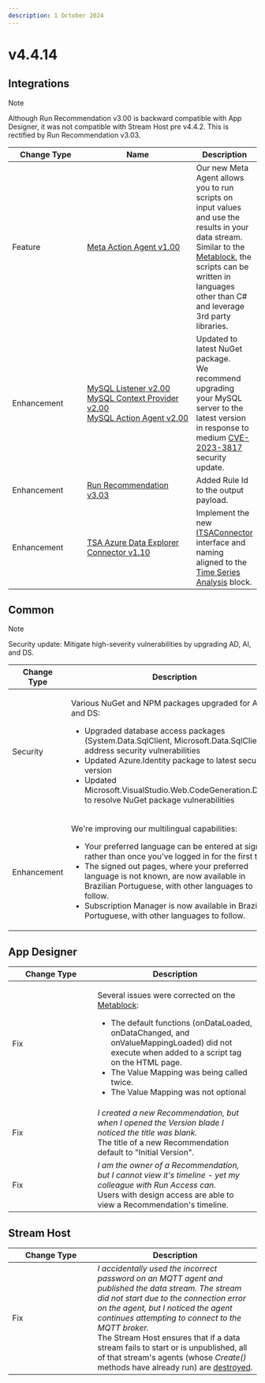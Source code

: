 ```yaml
---
description: 1 October 2024
---
```


# v4.4.14

## Integrations

> [!NOTE]
Although Run Recommendation v3.00 is backward compatible with App Designer, it was not compatible with Stream Host pre v4.4.2. This is rectified by Run Recommendation v3.03.


<table><thead><tr><th width="155">Change Type</th><th width="250">Name</th><th>Description</th></tr></thead><tbody><tr><td>Feature</td><td><a href="https://xmpro.gitbook.io/meta/">Meta Action Agent v1.00</a></td><td>Our new Meta Agent allows you to run scripts on input values and use the results in your data stream.<br>Similar to the <a href="../blocks-toolbox/advanced/metablock.md">Metablock</a>, the scripts can be written in languages other than C# and leverage 3rd party libraries.</td></tr><tr><td>Enhancement</td><td><a href="https://xmpro.gitbook.io/mysql">MySQL Listener v2.00<br>MySQL Context Provider v2.00<br>MySQL Action Agent v2.00</a></td><td>Updated to latest NuGet package.<br>We recommend upgrading your MySQL server to the latest version in response to medium <a href="https://security.netapp.com/advisory/ntap-20231027-0008/">CVE-2023-3817</a> security update.</td></tr><tr><td>Enhancement</td><td><a href="https://xmpro.gitbook.io/run-recommendation/">Run Recommendation v3.03</a></td><td>Added Rule Id to the output payload.</td></tr><tr><td>Enhancement</td><td><a href="https://xmpro.gitbook.io/tsa-azure-data-explorer-connector">TSA Azure Data Explorer Connector v1.10</a></td><td>Implement the new <a href="../how-tos/connectors/building-connectors.md#itsaconnector">ITSAConnector</a> interface and naming aligned to the <a href="../blocks-toolbox/visualizations/time-series-analysis.md">Time Series Analysis</a> block.</td></tr></tbody></table>

## Common

> [!NOTE]
Security update: Mitigate high-severity vulnerabilities by upgrading AD, AI, and DS.


<table><thead><tr><th width="157">Change Type</th><th>Description</th></tr></thead><tbody><tr><td>Security</td><td><p>Various NuGet and NPM packages upgraded for AD, AI and DS:</p><ul><li>Upgraded database access packages (System.Data.SqlClient, Microsoft.Data.SqlClient) to address security vulnerabilities</li><li>Updated Azure.Identity package to latest secure version</li><li>Updated Microsoft.VisualStudio.Web.CodeGeneration.Design to resolve NuGet package vulnerabilities</li></ul></td></tr><tr><td>Enhancement</td><td><p>We're improving our multilingual capabilities:</p><ul><li>Your preferred language can be entered at signup, rather than once you've logged in for the first time.</li><li>The signed out pages, where your preferred language is not known, are now available in Brazilian Portuguese, with other languages to follow.</li><li>Subscription Manager is now available in Brazilian Portuguese, with other languages to follow.</li></ul></td></tr></tbody></table>

## App Designer

<table><thead><tr><th width="157">Change Type</th><th>Description</th></tr></thead><tbody><tr><td>Fix</td><td><p>Several issues were corrected on the <a href="../blocks-toolbox/advanced/metablock.md">Metablock</a>:</p><ul><li>The default functions (onDataLoaded, onDataChanged, and onValueMappingLoaded) did not execute when added to a script tag on the HTML page.</li><li>The Value Mapping was being called twice.</li><li>The Value Mapping was not optional</li></ul></td></tr><tr><td>Fix</td><td><em>I created a new Recommendation, but when I opened the Version blade I noticed the title was blank.</em><br>The title of a new Recommendation default to "Initial Version".</td></tr><tr><td>Fix</td><td><em>I am the owner of a Recommendation, but I cannot view it's timeline - yet my colleague with Run Access can.</em><br>Users with design access are able to view a Recommendation's timeline.</td></tr></tbody></table>

## Stream Host

<table><thead><tr><th width="157">Change Type</th><th>Description</th></tr></thead><tbody><tr><td>Fix</td><td><em>I accidentally used the incorrect password on an MQTT agent and published the data stream. The stream did not start due to the connection error on the agent, but I noticed the agent continues attempting to connect to the MQTT broker.</em><br>The Stream Host ensures that if a data stream fails to start or is unpublished, all of that stream's agents (whose <em>Create()</em> methods have already run) are <a href="../how-tos/agents/building-agents.md#destroy">destroyed</a>.</td></tr></tbody></table>


